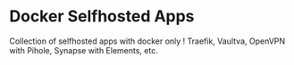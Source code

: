 # Docker Selfhosted Apps

Collection of selfhosted apps with docker only ! Traefik, Vaultva, OpenVPN with Pihole, Synapse with Elements, etc. 

